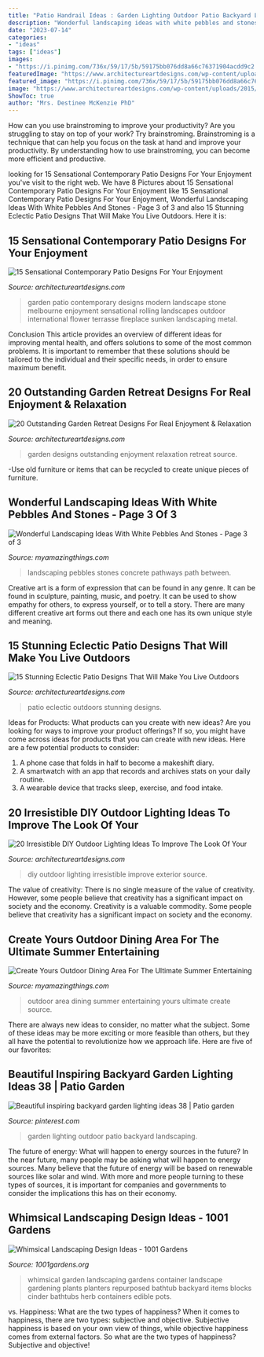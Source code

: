 ```yaml
---
title: "Patio Handrail Ideas : Garden Lighting Outdoor Patio Backyard Landscaping"
description: "Wonderful landscaping ideas with white pebbles and stones"
date: "2023-07-14"
categories:
- "ideas"
tags: ["ideas"]
images:
- "https://i.pinimg.com/736x/59/17/5b/59175bb076dd8a66c76371904acdd9c2.jpg"
featuredImage: "https://www.architectureartdesigns.com/wp-content/uploads/2015/03/15-Sensational-Contemporary-Patio-Designs-For-Your-Enjoyment-11-630x945.jpg"
featured_image: "https://i.pinimg.com/736x/59/17/5b/59175bb076dd8a66c76371904acdd9c2.jpg"
image: "https://www.architectureartdesigns.com/wp-content/uploads/2015/03/15-Sensational-Contemporary-Patio-Designs-For-Your-Enjoyment-11-630x945.jpg"
ShowToc: true
author: "Mrs. Destinee McKenzie PhD"
---
```



How can you use brainstroming to improve your productivity?
Are you struggling to stay on top of your work? Try brainstroming. Brainstroming is a technique that can help you focus on the task at hand and improve your productivity. By understanding how to use brainstroming, you can become more efficient and productive.

	

		
looking for 15 Sensational Contemporary Patio Designs For Your Enjoyment you've visit to the right web. We have 8 Pictures about 15 Sensational Contemporary Patio Designs For Your Enjoyment like 15 Sensational Contemporary Patio Designs For Your Enjoyment, Wonderful Landscaping Ideas With White Pebbles And Stones - Page 3 of 3 and also 15 Stunning Eclectic Patio Designs That Will Make You Live Outdoors. Here it is:
		
    
## 15 Sensational Contemporary Patio Designs For Your Enjoyment

<img loading=lazy src="https://www.architectureartdesigns.com/wp-content/uploads/2015/03/15-Sensational-Contemporary-Patio-Designs-For-Your-Enjoyment-11-630x945.jpg" onerror="this.onerror=null;this.src='https://tse2.mm.bing.net/th?id=OIP.ic7r5W1721FS6u-wB_8YcAHaLH&amp;pid=15.1';" alt="15 Sensational Contemporary Patio Designs For Your Enjoyment">

_Source: architectureartdesigns.com_

>garden patio contemporary designs modern landscape stone melbourne enjoyment sensational rolling landscapes outdoor international flower terrasse fireplace sunken landscaping metal. 

	

Conclusion
This article provides an overview of different ideas for improving mental health, and offers solutions to some of the most common problems. It is important to remember that these solutions should be tailored to the individual and their specific needs, in order to ensure maximum benefit.

    
## 20 Outstanding Garden Retreat Designs For Real Enjoyment &amp; Relaxation

<img loading=lazy src="https://www.architectureartdesigns.com/wp-content/uploads/2016/04/11-5.jpg" onerror="this.onerror=null;this.src='https://tse2.mm.bing.net/th?id=OIP.pkwMP1LyOVktvsVWH31QdQHaJ4&amp;pid=15.1';" alt="20 Outstanding Garden Retreat Designs For Real Enjoyment &amp; Relaxation">

_Source: architectureartdesigns.com_

>garden designs outstanding enjoyment relaxation retreat source. 

	

-Use old furniture or items that can be recycled to create unique pieces of furniture.

    
## Wonderful Landscaping Ideas With White Pebbles And Stones - Page 3 Of 3

<img loading=lazy src="http://myamazingthings.com/wp-content/uploads/2017/03/path.jpg" onerror="this.onerror=null;this.src='https://tse3.mm.bing.net/th?id=OIP.JI40F9dl4A3Y2w14ZxKyXQHaFj&amp;pid=15.1';" alt="Wonderful Landscaping Ideas With White Pebbles And Stones - Page 3 of 3">

_Source: myamazingthings.com_

>landscaping pebbles stones concrete pathways path between. 

	

Creative art is a form of expression that can be found in any genre. It can be found in sculpture, painting, music, and poetry. It can be used to show empathy for others, to express yourself, or to tell a story. There are many different creative art forms out there and each one has its own unique style and meaning.

    
## 15 Stunning Eclectic Patio Designs That Will Make You Live Outdoors

<img loading=lazy src="https://www.architectureartdesigns.com/wp-content/uploads/2016/12/15-Stunning-Eclectic-Patio-Designs-That-Will-Make-You-Live-Outdoors-2-630x945.jpg" onerror="this.onerror=null;this.src='https://tse4.mm.bing.net/th?id=OIP.whr-WxHRC--xpp-YyIg9pgHaLH&amp;pid=15.1';" alt="15 Stunning Eclectic Patio Designs That Will Make You Live Outdoors">

_Source: architectureartdesigns.com_

>patio eclectic outdoors stunning designs. 

	

Ideas for Products: What products can you create with new ideas?
Are you looking for ways to improve your product offerings? If so, you might have come across ideas for products that you can create with new ideas. Here are a few potential products to consider: 
1. A phone case that folds in half to become a makeshift diary.
2. A smartwatch with an app that records and archives stats on your daily routine.
3. A wearable device that tracks sleep, exercise, and food intake.

    
## 20 Irresistible DIY Outdoor Lighting Ideas To Improve The Look Of Your

<img loading=lazy src="https://www.architectureartdesigns.com/wp-content/uploads/2016/08/4-26.jpg" onerror="this.onerror=null;this.src='https://tse2.mm.bing.net/th?id=OIP.UETsjllC0GnOlL3FjOEJwwHaKH&amp;pid=15.1';" alt="20 Irresistible DIY Outdoor Lighting Ideas To Improve The Look Of Your">

_Source: architectureartdesigns.com_

>diy outdoor lighting irresistible improve exterior source. 

	

The value of creativity: There is no single measure of the value of creativity. However, some people believe that creativity has a significant impact on society and the economy.
Creativity is a valuable commodity. Some people believe that creativity has a significant impact on society and the economy.

    
## Create Yours Outdoor Dining Area For The Ultimate Summer Entertaining

<img loading=lazy src="http://myamazingthings.com/wp-content/uploads/2017/08/outdoor-dining-area-11.jpg" onerror="this.onerror=null;this.src='https://tse1.mm.bing.net/th?id=OIP.VQ50LUIAPbVjyFNsGQRprgHaLH&amp;pid=15.1';" alt="Create Yours Outdoor Dining Area For The Ultimate Summer Entertaining">

_Source: myamazingthings.com_

>outdoor area dining summer entertaining yours ultimate create source. 

	

There are always new ideas to consider, no matter what the subject. Some of these ideas may be more exciting or more feasible than others, but they all have the potential to revolutionize how we approach life. Here are five of our favorites: 

    
## Beautiful Inspiring Backyard Garden Lighting Ideas 38 | Patio Garden

<img loading=lazy src="https://i.pinimg.com/736x/59/17/5b/59175bb076dd8a66c76371904acdd9c2.jpg" onerror="this.onerror=null;this.src='https://tse3.mm.bing.net/th?id=OIP.B8y_rumIZK8UDnFfEvpS8gHaKE&amp;pid=15.1';" alt="Beautiful inspiring backyard garden lighting ideas 38 | Patio garden">

_Source: pinterest.com_

>garden lighting outdoor patio backyard landscaping. 

	

The future of energy: What will happen to energy sources in the future?
In the near future, many people may be asking what will happen to energy sources. Many believe that the future of energy will be based on renewable sources like solar and wind. With more and more people turning to these types of sources, it is important for companies and governments to consider the implications this has on their economy.

    
## Whimsical Landscaping Design Ideas - 1001 Gardens

<img loading=lazy src="https://www.1001gardens.org/wp-content/uploads/2014/08/whimsical2.jpg" onerror="this.onerror=null;this.src='https://tse1.mm.bing.net/th?id=OIP.TFdEJ0368r5dBmQCdnwkAQHaJ3&amp;pid=15.1';" alt="Whimsical Landscaping Design Ideas - 1001 Gardens">

_Source: 1001gardens.org_

>whimsical garden landscaping gardens container landscape gardening plants planters repurposed bathtub backyard items blocks cinder bathtubs herb containers edible pots. 

	

vs. Happiness: What are the two types of happiness?
When it comes to happiness, there are two types: subjective and objective. Subjective happiness is based on your own view of things, while objective happiness comes from external factors. So what are the two types of happiness? Subjective and objective!

